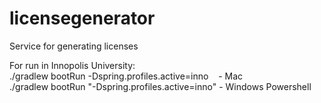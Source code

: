 # licensegenerator
Service for generating licenses

For run in Innopolis University: <br />
./gradlew bootRun -Dspring.profiles.active=inno &nbsp;&nbsp;&nbsp;- Mac <br />
./gradlew bootRun "-Dspring.profiles.active=inno" - Windows Powershell